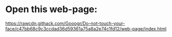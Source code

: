 # Open this web-page:
https://rawcdn.githack.com/Gooogr/Do-not-touch-your-face/c47bb68c9c3ccdad36d59361a75a8a2e74c1fd12/web-page/index.html
